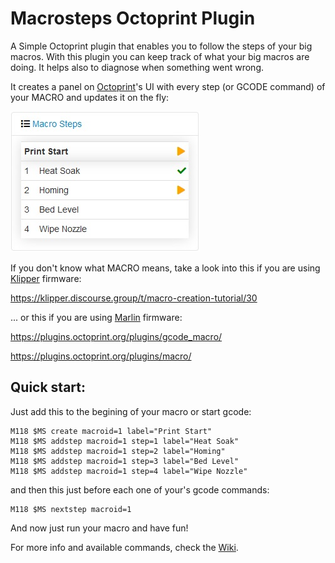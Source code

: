 # Macrosteps Octoprint Plugin
A Simple Octoprint plugin that enables you to follow the steps of your big macros.
With this plugin you can keep track of what your big macros are doing. It helps also to diagnose when something went wrong.

It creates a panel on [Octoprint](https://octoprint.org/)'s UI with every step (or GCODE command) of your MACRO and updates it on the fly:

![MacroSteps Plugin sidebar](https://github.com/SinisterRj/OctoPrint-Macrosteps/raw/main/Pictures/MS.jpg)

If you don't know what MACRO means, take a look into this if you are using [Klipper](https://www.klipper3d.org/) firmware:

https://klipper.discourse.group/t/macro-creation-tutorial/30

... or this if you are using [Marlin](https://marlinfw.org/) firmware:

https://plugins.octoprint.org/plugins/gcode_macro/

https://plugins.octoprint.org/plugins/macro/

## Quick start:

Just add this to the begining of your macro or start gcode:

```
M118 $MS create macroid=1 label="Print Start"
M118 $MS addstep macroid=1 step=1 label="Heat Soak"
M118 $MS addstep macroid=1 step=2 label="Homing"
M118 $MS addstep macroid=1 step=3 label="Bed Level"
M118 $MS addstep macroid=1 step=4 label="Wipe Nozzle"
```

and then this just before each one of your's gcode commands:

```
M118 $MS nextstep macroid=1
```

And now just run your macro and have fun!

For more info and available commands, check the [Wiki](https://github.com/SinisterRj/OctoPrint-Macrosteps/wiki).

